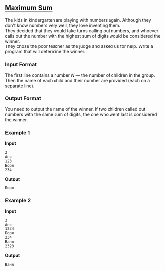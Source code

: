 ## [Maximum Sum](../../../solutions/2.4/24_h.py)

The kids in kindergarten are playing with numbers again. Although they don't know numbers very well, they love inventing them.  
They decided that they would take turns calling out numbers, and whoever calls out the number with the highest sum of digits would be considered the winner.  
They chose the poor teacher as the judge and asked us for help. Write a program that will determine the winner.

### Input Format

The first line contains a number $N$ — the number of children in the group. Then the name of each child and their number are provided (each on a separate line).

### Output Format

You need to output the name of the winner. If two children called out numbers with the same sum of digits, the one who went last is considered the winner.

### Example 1

__Input__
```plaintext
2
Аня
123
Боря
234
```

__Output__
```plaintext
Боря
```

### Example 2

__Input__
```plaintext
3
Аня
1234
Боря
234
Ваня
2323
```

__Output__
```plaintext
Ваня
```
